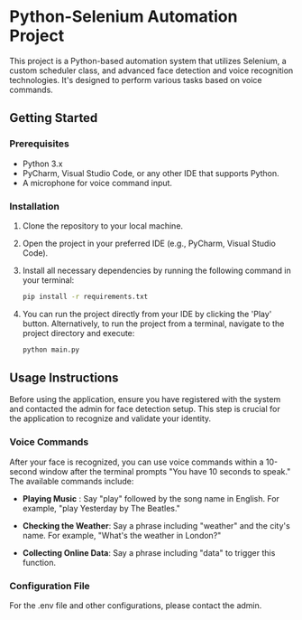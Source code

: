 # Python-Selenium Automation Project

This project is a Python-based automation system that utilizes Selenium, a custom scheduler class, and advanced face detection and voice recognition technologies. It's designed to perform various tasks based on voice commands.

## Getting Started

### Prerequisites

- Python 3.x
- PyCharm, Visual Studio Code, or any other IDE that supports Python.
- A microphone for voice command input.

### Installation

1. Clone the repository to your local machine.
2. Open the project in your preferred IDE (e.g., PyCharm, Visual Studio Code).
3. Install all necessary dependencies by running the following command in your terminal:

   ```bash
   pip install -r requirements.txt

4. You can run the project directly from your IDE by clicking the 'Play' button. Alternatively, to run the project from a terminal, navigate to the project directory and execute:

    ```bash
    python main.py

## Usage Instructions
Before using the application, ensure you have registered with the system and contacted the admin for face detection setup. This step is crucial for the application to recognize and validate your identity.

### Voice Commands
After your face is recognized, you can use voice commands within a 10-second window after the terminal prompts "You have 10 seconds to speak." The available commands include:

* __Playing Music__ : Say "play" followed by the song name in English. For example, "play Yesterday by The Beatles."

* __Checking the Weather__: Say a phrase including "weather" and the city's name. For example, "What's the weather in London?"

* __Collecting Online Data__: Say a phrase including "data" to trigger this function.

### Configuration File
For the .env file and other configurations, please contact the admin.